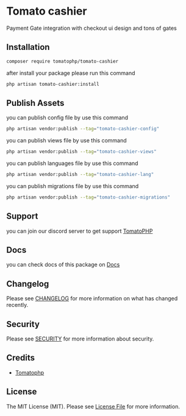 # Tomato cashier

Payment Gate integration with checkout ui design and tons of gates

## Installation

```bash
composer require tomatophp/tomato-cashier
```
after install your package please run this command

```bash
php artisan tomato-cashier:install
```

## Publish Assets

you can publish config file by use this command

```bash
php artisan vendor:publish --tag="tomato-cashier-config"
```

you can publish views file by use this command

```bash
php artisan vendor:publish --tag="tomato-cashier-views"
```

you can publish languages file by use this command

```bash
php artisan vendor:publish --tag="tomato-cashier-lang"
```

you can publish migrations file by use this command

```bash
php artisan vendor:publish --tag="tomato-cashier-migrations"
```

## Support

you can join our discord server to get support [TomatoPHP](https://discord.gg/Xqmt35Uh)

## Docs

you can check docs of this package on [Docs](https://docs.tomatophp.com/plugins/laravel-package-generator)

## Changelog

Please see [CHANGELOG](CHANGELOG.md) for more information on what has changed recently.

## Security

Please see [SECURITY](SECURITY.md) for more information about security.

## Credits

- [Tomatophp](mailto:info@3x1.io)

## License

The MIT License (MIT). Please see [License File](LICENSE.md) for more information.
